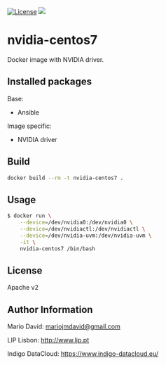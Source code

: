 [![License](http://img.shields.io/:license-apache-blue.svg?style=flat-square)](http://www.apache.org/licenses/LICENSE-2.0.html)
[![](https://images.microbadger.com/badges/image/lipcomputing/nvidia-centos7.svg)](http://microbadger.com/images/lipcomputing/nvidia-centos7 "Get your own image badge on microbadger.com")


# nvidia-centos7

Docker image with NVIDIA driver.

## Installed packages

Base:
- Ansible

Image specific:
- NVIDIA driver

## Build

```bash
docker build --rm -t nvidia-centos7 .
```

## Usage

```bash
$ docker run \
    --device=/dev/nvidia0:/dev/nvidia0 \
    --device=/dev/nvidiactl:/dev/nvidiactl \
    --device=/dev/nvidia-uvm:/dev/nvidia-uvm \
    -it \
    nvidia-centos7 /bin/bash
```

License
-------

Apache v2

Author Information
------------------

Mario David: <mariojmdavid@gmail.com>

LIP Lisbon: http://www.lip.pt

Indigo DataCloud: https://www.indigo-datacloud.eu/
